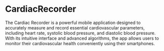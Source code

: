 # CardiacRecorder
The Cardiac Recorder is a powerful mobile application designed to accurately measure and record essential cardiovascular parameters, including heart rate, systolic blood pressure, and diastolic blood pressure. With its intuitive interface and advanced algorithms, the app allows users to monitor their cardiovascular health conveniently using their smartphones.
